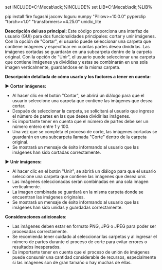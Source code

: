 set INCLUDE=C:\Mecab\sdk;%INCLUDE%
set LIB=C:\Mecab\sdk;%LIB%

pip install fire fugashi jaconv loguru numpy "Pillow>=10.0.0" pyperclip "torch>=1.0" "transformers>=4.25.0" unidic_lite


**Descripción del uso principal:**
Este código proporciona una interfaz de usuario (GUI) para dos funcionalidades principales: cortar y unir imágenes. Con la opción de "Cortar", el usuario puede seleccionar una carpeta que contiene imágenes y especificar en cuántas partes desea dividirlas. Las imágenes cortadas se guardarán en una subcarpeta dentro de la carpeta original. Con la opción de "Unir", el usuario puede seleccionar una carpeta que contiene imágenes ya divididas y estas se combinarán en una sola imagen verticalmente, guardándose en la misma carpeta.

**Descripción detallada de cómo usarlo y los factores a tener en cuenta:**

**► Cortar imágenes:**
- Al hacer clic en el botón "Cortar", se abrirá un diálogo para que el usuario seleccione una carpeta que contiene las imágenes que desea cortar.
- Después de seleccionar la carpeta, se solicitará al usuario que ingrese el número de partes en las que desea dividir las imágenes.
- Es importante tener en cuenta que el número de partes debe ser un número entero entre 1 y 100.
- Una vez que se completa el proceso de corte, las imágenes cortadas se guardarán en una subcarpeta llamada "Corte" dentro de la carpeta original.
- Se mostrará un mensaje de éxito informando al usuario que las imágenes han sido cortadas correctamente.

**► Unir imágenes:**
- Al hacer clic en el botón "Unir", se abrirá un diálogo para que el usuario seleccione una carpeta que contiene las imágenes que desea unir.
- Las imágenes seleccionadas serán combinadas en una sola imagen verticalmente.
- La imagen combinada se guardará en la misma carpeta donde se encuentran las imágenes originales.
- Se mostrará un mensaje de éxito informando al usuario que las imágenes han sido unidas y guardadas correctamente.

**Consideraciones adicionales:**
- Las imágenes deben estar en formato PNG, JPG o JPEG para poder ser procesadas correctamente.
- Se recomienda tener cuidado al seleccionar las carpetas y al ingresar el número de partes durante el proceso de corte para evitar errores o resultados inesperados.
- Es importante tener en cuenta que el proceso de unión de imágenes puede consumir una cantidad considerable de recursos, especialmente si las imágenes son de gran tamaño o hay muchas de ellas.
